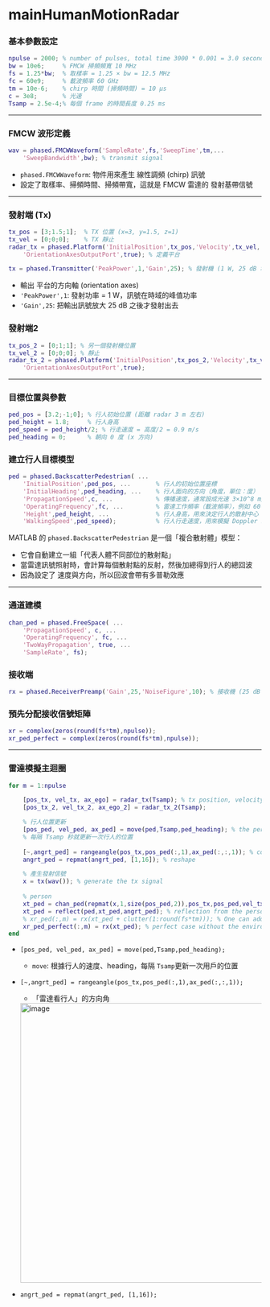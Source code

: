 # mainHumanMotionRadar

### 基本參數設定
```matlab
npulse = 2000; % number of pulses, total time 3000 * 0.001 = 3.0 seconds
bw = 10e6;     % FMCW 掃頻頻寬 10 MHz
fs = 1.25*bw;  % 取樣率 = 1.25 × bw = 12.5 MHz
fc = 60e9;     % 載波頻率 60 GHz
tm = 10e-6;    % chirp 時間 (掃頻時間) = 10 µs
c = 3e8;       % 光速
Tsamp = 2.5e-4;% 每個 frame 的時間長度 0.25 ms
```

---

### FMCW 波形定義

```matlab
wav = phased.FMCWWaveform('SampleRate',fs,'SweepTime',tm,...
    'SweepBandwidth',bw); % transmit signal
```
- `phased.FMCWWaveform`: 物件用來產生 線性調頻 (chirp) 訊號
- 設定了取樣率、掃頻時間、掃頻帶寬，這就是 FMCW 雷達的 發射基帶信號

---
### 發射端 (Tx)

```matlab
tx_pos = [3;1.5;1];  % TX 位置 (x=3, y=1.5, z=1)
tx_vel = [0;0;0];    % TX 靜止
radar_tx = phased.Platform('InitialPosition',tx_pos,'Velocity',tx_vel,...
    'OrientationAxesOutputPort',true); % 定義平台

tx = phased.Transmitter('PeakPower',1,'Gain',25); % 發射機 (1 W, 25 dB 增益)
```

- 輸出 平台的方向軸 (orientation axes)
- `'PeakPower',1`: 發射功率 = 1 W，訊號在時域的峰值功率
- `'Gain',25`: 把輸出訊號放大 25 dB 之後才發射出去

### 發射端2
```matlab
tx_pos_2 = [0;1;1]; % 另一個發射機位置
tx_vel_2 = [0;0;0]; % 靜止
radar_tx_2 = phased.Platform('InitialPosition',tx_pos_2,'Velocity',tx_vel_2,...
    'OrientationAxesOutputPort',true);
```

---

### 目標位置與參數

```matlab
ped_pos = [3.2;-1;0]; % 行人初始位置 (距離 radar 3 m 左右)
ped_height = 1.8;     % 行人身高
ped_speed = ped_height/2; % 行走速度 = 高度/2 = 0.9 m/s
ped_heading = 0;      % 朝向 0 度 (x 方向)
```

### 建立行人目標模型

```matlab
ped = phased.BackscatterPedestrian( ...  
    'InitialPosition',ped_pos, ...       % 行人的初始位置座標 
    'InitialHeading',ped_heading, ...    % 行人面向的方向（角度，單位：度）
    'PropagationSpeed',c, ...            % 傳播速度，通常設成光速 3×10^8 m/s
    'OperatingFrequency',fc, ...         % 雷達工作頻率（載波頻率），例如 60 GHz
    'Height',ped_height, ...             % 行人身高，用來決定行人的散射中心 
    'WalkingSpeed',ped_speed);           % 行人行走速度，用來模擬 Doppler shift
```
MATLAB 的 `phased.BackscatterPedestrian` 是一個「複合散射體」模型：  
- 它會自動建立一組「代表人體不同部位的散射點」
- 當雷達訊號照射時，會計算每個散射點的反射，然後加總得到行人的總回波
- 因為設定了 速度與方向，所以回波會帶有多普勒效應

---

### 通道建模
```matlab
chan_ped = phased.FreeSpace( ...
    'PropagationSpeed', c, ...
    'OperatingFrequency', fc, ...
    'TwoWayPropagation', true, ...
    'SampleRate', fs);
```

### 接收端
```matlab
rx = phased.ReceiverPreamp('Gain',25,'NoiseFigure',10); % 接收機 (25 dB 增益, NF=10 dB)，雜訊這邊到時候可以設為 0
```

### 預先分配接收信號矩陣
```matlab
xr = complex(zeros(round(fs*tm),npulse));
xr_ped_perfect = complex(zeros(round(fs*tm),npulse));

```

---

### 雷達模擬主迴圈

```matlab
for m = 1:npulse

    [pos_tx, vel_tx, ax_ego] = radar_tx(Tsamp); % tx position, velocity, and angle
    [pos_tx_2, vel_tx_2, ax_ego_2] = radar_tx_2(Tsamp);

    % 行人位置更新
    [pos_ped, vel_ped, ax_ped] = move(ped,Tsamp,ped_heading); % the person moves
    % 每隔 Tsamp 秒就更新一次行人的位置  
    
    [~,angrt_ped] = rangeangle(pos_tx,pos_ped(:,1),ax_ped(:,:,1)); % compute the reflection angle
    angrt_ped = repmat(angrt_ped, [1,16]); % reshape

    % 產生發射信號
    x = tx(wav()); % generate the tx signal
    
    % person
    xt_ped = chan_ped(repmat(x,1,size(pos_ped,2)),pos_tx,pos_ped,vel_tx,vel_ped); % channel to the person
    xt_ped = reflect(ped,xt_ped,angrt_ped); % reflection from the person
    % xr_ped(:,m) = rx(xt_ped + clutter(1:round(fs*tm))); % One can add clutter here. For example, clutter in a conference room can be modeled according to 802.11ay, which can be simulated by the WLAN toolbox of Matlab. 
    xr_ped_perfect(:,m) = rx(xt_ped); % perfect case without the environment
end
```

- `[pos_ped, vel_ped, ax_ped] = move(ped,Tsamp,ped_heading);`
    - `move`: 根據行人的速度、heading，每隔 `Tsamp`更新一次用戶的位置

- `[~,angrt_ped] = rangeangle(pos_tx,pos_ped(:,1),ax_ped(:,:,1));`
    - 「雷達看行人」的方向角
    <img width="740" height="556" alt="image" src="https://github.com/user-attachments/assets/767b22f8-0274-42d4-b446-eb046449c03a" />

- `angrt_ped = repmat(angrt_ped, [1,16]);`
